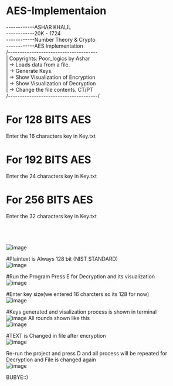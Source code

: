 # AES-Implementaion
------------ASHAR KHALIL<br />
------------20K - 1724<br />
------------Number Theory & Crypto<br />
------------AES Implementation<br />
/--------------------------------------<br />
|    Copyrights: Poor_logics by Ashar  <br />
| -> Loads data from a file.           <br />
| -> Generate Keys.                    <br />
| -> Show Visualization of Encryption  <br />
| -> Show Visualization of Decryption  <br />
| -> Change the file contents.  CT/PT  <br />
/--------------------------------------/<br />
    
# For 128 BITS AES
Enter the 16 characters key in Key.txt
# For 192 BITS AES
Enter the 24 characters key in Key.txt
# For 256 BITS AES
Enter the 32 characters key in Key.txt<br /><br /><br /><br /><br />
![image](https://user-images.githubusercontent.com/68750622/195323231-7e49508d-46e8-42d3-9dba-c323deced227.png)

#Plaintext is Always 128 bit (NIST STANDARD)<br />
![image](https://user-images.githubusercontent.com/68750622/195324209-ad4964c1-dcf8-40b8-86f8-e6dd33680874.png)

#Run the Program 
Press E for Decryption and its visualization<br />
![image](https://user-images.githubusercontent.com/68750622/195324445-e777fe2f-0e70-4882-bcb9-e762a4b2941c.png)

#Enter key size(we entered 16 charcters so its 128 for now)<br />
![image](https://user-images.githubusercontent.com/68750622/195324664-85d62503-9ccb-42ea-a0bb-c0a091e57d5c.png)

#Keys generated and visalization process is shown in terminal<br />
![image](https://user-images.githubusercontent.com/68750622/195325162-39c66caf-2777-49d8-ba8d-7646d2db2873.png)
All rounds shown like this<br />
![image](https://user-images.githubusercontent.com/68750622/195325324-ff5df226-cb40-4c8c-8ea6-905636c2297a.png)

#TEXT is Changed in file after encryption<br />
![image](https://user-images.githubusercontent.com/68750622/195325458-e6f3605d-74a6-449b-98bd-b7bcf24a5852.png)

Re-run the project and press D and all process will be repeated for Decryption and File is changed again<br />
![image](https://user-images.githubusercontent.com/68750622/195325693-041fe58e-0787-4823-933f-1827cc406a38.png)


BUBYE::)



